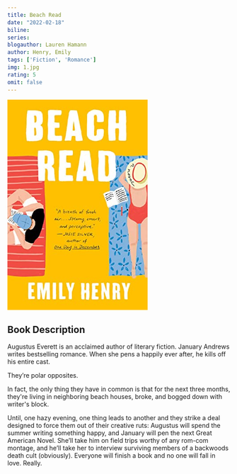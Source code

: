 ```yaml
---
title: Beach Read
date: "2022-02-18"
biline:
series:
blogauthor: Lauren Hamann
author: Henry, Emily
tags: ['Fiction', 'Romance']
img: 1.jpg
rating: 5
omit: false
---
```


![Book Cover](1.jpg)


## Book Description

Augustus Everett is an acclaimed author of literary fiction. January Andrews writes bestselling romance. When she pens a happily ever after, he kills off his entire cast.

They’re polar opposites.

In fact, the only thing they have in common is that for the next three months, they're living in neighboring beach houses, broke, and bogged down with writer's block.

Until, one hazy evening, one thing leads to another and they strike a deal designed to force them out of their creative ruts: Augustus will spend the summer writing something happy, and January will pen the next Great American Novel. She’ll take him on field trips worthy of any rom-com montage, and he’ll take her to interview surviving members of a backwoods death cult (obviously). Everyone will finish a book and no one will fall in love. Really.